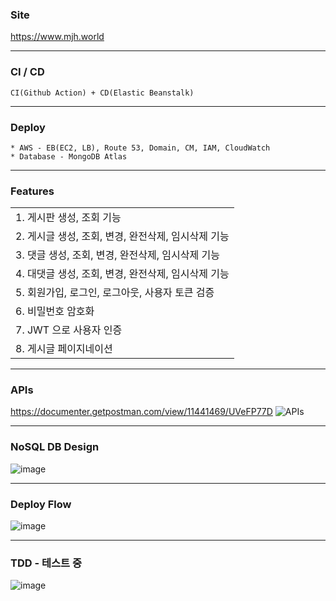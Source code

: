 ### Site
https://www.mjh.world

___
### CI / CD
    CI(Github Action) + CD(Elastic Beanstalk)
___    
### Deploy
    * AWS - EB(EC2, LB), Route 53, Domain, CM, IAM, CloudWatch
    * Database - MongoDB Atlas

___
### Features
| |
| :----- |
|  1. 게시판 생성, 조회  기능 |
|  2. 게시글 생성, 조회, 변경, 완전삭제, 임시삭제 기능 |
|  3. 댓글   생성, 조회, 변경, 완전삭제, 임시삭제 기능 |
|  4. 대댓글 생성, 조회, 변경, 완전삭제, 임시삭제 기능 |
|  5. 회원가입, 로그인, 로그아웃, 사용자 토큰 검증 |
|  6. 비밀번호 암호화 |    
|  7. JWT 으로 사용자 인증 |    
|  8. 게시글 페이지네이션 |

___
### APIs
https://documenter.getpostman.com/view/11441469/UVeFP77D
![APIs](https://user-images.githubusercontent.com/43669992/153427142-2a05bb3c-9c87-4a1d-9592-55693c878812.png)

___
### NoSQL DB Design
![image](https://user-images.githubusercontent.com/43669992/154121509-55f4a2a8-fee6-4f75-a1fb-9bd0b6cf9f07.png)

___
### Deploy Flow
![image](https://user-images.githubusercontent.com/43669992/152505292-bcf84a5e-170d-46ba-a894-e8914407aa18.png)

___
### TDD - 테스트 중
![image](https://user-images.githubusercontent.com/43669992/153050511-18d06742-d4a8-4694-91a1-aa005d5ac99e.png)
